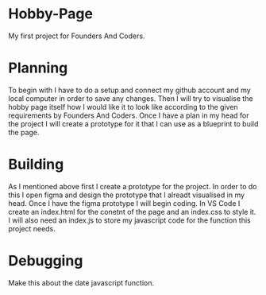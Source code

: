 # Hobby-Page
My first project for Founders And Coders.


# Planning
To begin with I have to do a setup and connect my github account and my local computer in order to save any changes. Then I will try to visualise the hobby page itself how I would like it to look like according to the given requirements by Founders And Coders. Once I have a plan in my head for the project I will create a prototype for it that I can use as a blueprint to build the page.


# Building
As I mentioned above first I create a prototype for the project. In order to do this I open figma and design the prototype that I alreadt visualised in my head. Once I have the figma prototype I will begin coding. In VS Code I create an index.html for the conetnt of the page and an index.css to style it. I will also need an index.js to store my javascript code for the function this project needs.


# Debugging
Make this about the date javascript function. 
